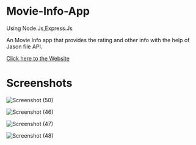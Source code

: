 # Movie-Info-App
Using Node.Js,Express.Js  <br>

An Movie Info app that provides the rating and other info with the help of Jason file API.

[Click here to the Website](https://movieinfo-app-api.herokuapp.com/search)

# Screenshots

![Screenshot (50)](https://user-images.githubusercontent.com/79687388/121927836-24eb8700-cd5d-11eb-9733-6a66f87eb11e.png)

![Screenshot (46)](https://user-images.githubusercontent.com/79687388/121927857-2b79fe80-cd5d-11eb-84f1-9b4d5f8f0ec7.png)

![Screenshot (47)](https://user-images.githubusercontent.com/79687388/121927867-2e74ef00-cd5d-11eb-8acd-922879742037.png)

![Screenshot (48)](https://user-images.githubusercontent.com/79687388/121927877-316fdf80-cd5d-11eb-97ff-38628bf6a222.png)

